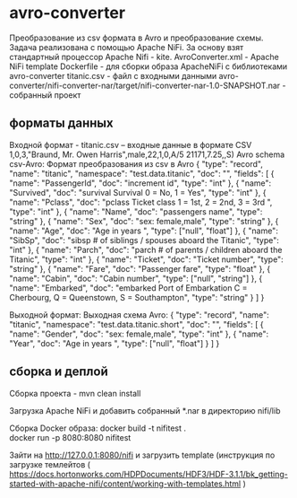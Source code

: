 # avro-converter
Преобразование из csv формата в Avro и преобразование схемы. Задача реализована с помощью Apache NiFi.
За основу взят стандартный процессор Apache Nifi - kite. 
AvroConverter.xml -  Apache NiFi template
Dockerfile - для сборки образа ApacheNiFi c библиотеками avro-converter
titanic.csv - файл с входными данными
avro-converter/nifi-converter-nar/target/nifi-converter-nar-1.0-SNAPSHOT.nar - собранный проект

## форматы данных
Входной формат - titanic.csv – входные данные в формате CSV 1,0,3,"Braund, Mr. Owen Harris",male,22,1,0,A/5 21171,7.25,,S)
Avro schema csv-Avro:
Формат преобразования из csv в Avro
{
  "type": "record",
  "name": "titanic",
  "namespace": "test.data.titanic",
  "doc": "",
  "fields": [
    {
        "name": "PassengerId",
        "doc": "increment id",
        "type": "int"
    },
    {
        "name": "Survived",
        "doc": "survival Survival 0 = No, 1 = Yes",
        "type": "int"
    },
    {
        "name": "Pclass",
        "doc": "pclass Ticket class 1 = 1st, 2 = 2nd, 3 = 3rd ",
        "type": "int"
    },
    {
        "name": "Name",
        "doc": "passengers name",
        "type": "string"
    },
    {
        "name": "Sex",
        "doc": "sex: female,male",
        "type": "string"
    },
    {
        "name": "Age",
        "doc": "Age in years ",
        "type": ["null", "float"]
    },
        {
        "name": "SibSp",
        "doc": "sibsp # of siblings / spouses aboard the Titanic",
        "type": "int"
    },
    {
        "name": "Parch",
        "doc": "parch # of parents / children aboard the Titanic",
        "type": "int"
    },
    {
        "name": "Ticket",
        "doc": "Ticket number",
        "type": "string"
    },
    {
        "name": "Fare",
        "doc": "Passenger fare",
        "type": "float"
    },
    {
        "name": "Cabin",
        "doc": "Cabin number",
        "type": ["null", "string"]
    },
    {
        "name": "Embarked",
        "doc": "embarked Port of Embarkation C = Cherbourg, Q = Queenstown, S = Southampton",
        "type": "string"
    }
  ]
}

Выходной формат:
Выходная схема Avro:
{
  "type": "record",
  "name": "titanic",
  "namespace": "test.data.titanic.short",
  "doc": "",
  "fields": [
    {
        "name": "Gender",
        "doc": "sex: female,male",
        "type": "int"
    },
    {
        "name": "Year",
        "doc": "Age in years ",
        "type": ["null", "float"]
    }
  ]
}

## сборка и деплой
Сборка проекта - mvn clean install 

Загрузка Apache NiFi и добавить собранный *.nar в директорию nifi/lib

Сборка Docker образа:
docker build -t nifitest .  
docker run -p 8080:8080 nifitest

Зайти на http://127.0.0.1:8080/nifi и загрузить template (инструкция по загрузке  темлейтов ( https://docs.hortonworks.com/HDPDocuments/HDF3/HDF-3.1.1/bk_getting-started-with-apache-nifi/content/working-with-templates.html )
